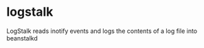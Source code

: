 logstalk
========

LogStalk reads inotify events and logs the contents of a log file into beanstalkd